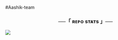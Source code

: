 #Aashik-team
</h2>
<h3 align="center">──「 ʀᴇᴘᴏ sᴛᴀᴛs 」──</h3>
<a href="https://github.com/riteshxcoder/RiteshMusic"><img src="https://github-readme-stats.vercel.app/api/pin/?username=Aashik-team&repo=creditcard&theme=chartreuse-dark"></a>
